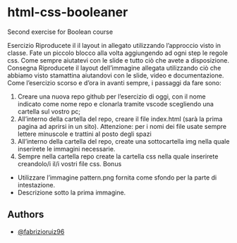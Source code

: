 ﻿# html-css-booleaner

Second exercise for Boolean course

Esercizio
Riproducete il il layout in allegato utilizzando l’approccio visto in classe. Fate un piccolo blocco alla volta aggiungendo ad ogni step le regole css. Come sempre aiutatevi con le slide e tutto ciò che avete a disposizione.
Consegna
Riproducete il layout dell’immagine allegata utilizzando ciò che abbiamo visto stamattina aiutandovi con le slide, video e documentazione. Come l’esercizio scorso e d’ora in avanti sempre, i passaggi da fare sono:
1. Creare una nuova repo github per l’esercizio di oggi, con il nome indicato come nome repo e clonarla tramite vscode scegliendo una cartella sul vostro pc;
2. All’interno della cartella del repo, creare il file index.html (sarà la prima pagina ad aprirsi in un sito). Attenzione: per i nomi dei file usate sempre lettere minuscole e trattini al posto degli spazi
3. All’interno della cartella del repo, create una sottocartella img nella quale inserirete le immagini necessarie.
4. Sempre nella cartella repo create la cartella css nella quale inserirete creandolo/i il/i vostri file css.
Bonus
- Utilizzare l’immagine pattern.png fornita come sfondo per la parte di intestazione.
- Descrizione sotto la prima immagine.
## Authors

- [@fabrizioruiz96](https://github.com/fabrizioruiz96) 
